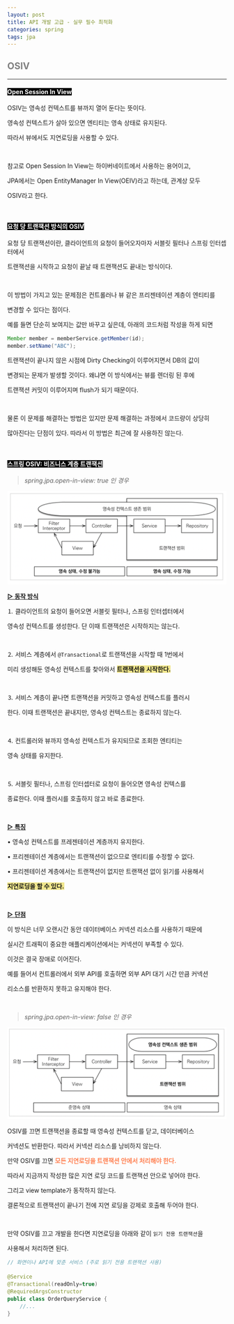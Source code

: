 ```yaml
---
layout: post
title: API 개발 고급 - 실무 필수 최적화
categories: spring
tags: jpa
---
```


## <span style="color:gray">OSIV</span>

---

#### <span style="background-color:black; color:white">Open Session In View</span>

OSIV는 영속성 컨텍스트를 뷰까지 열어 둔다는 뜻이다.

영속성 컨텍스트가 살아 있으면 엔티티는 영속 상태로 유지된다. 

따라서 뷰에서도 지연로딩을 사용할 수 있다.

<br>

참고로 Open Session In View는 하이버네이트에서 사용하는 용어이고,

JPA에서는 Open EntityManager In View(OEIV)라고 하는데, 관계상 모두 

OSIV라고 한다.

<br>

#### <span style="background-color:black; color:white">요청 당 트랜잭션 방식의 OSIV</span>

요청 당 트랜잭션이란, 클라이언트의 요청이 들어오자마자 서블릿 필터나 스프링 인터셉터에서

트랜잭션을 시작하고 요청이 끝날 때 트랜잭션도 끝내는 방식이다.

<br>

이 방법이 가지고 있는 문제점은 컨트롤러나 뷰 같은 프리젠테이션 계층이 엔티티를

변경할 수 있다는 점이다.

예를 들면 단순히 보여지는 값만 바꾸고 싶은데, 아래의 코드처럼 작성을 하게 되면 

```java
Member member = memberService.getMember(id);
member.setName("ABC");
```

트랜잭션이 끝나지 않은 시점에 Dirty Checking이 이루어지면서 DB의 값이

변경되는 문제가 발생할 것이다. 왜냐면 이 방식에서는 뷰를 렌더링 된 후에

트랜잭션 커밋이 이루어지며 flush가 되기 때문이다.

<br>

물론 이 문제를 해결하는 방법은 있지만 문제 해결하는 과정에서 코드량이 상당히

많아진다는 단점이 있다. 따라서 이 방법은 최근에 잘 사용하진 않는다.

<br>

#### <span style="background-color:black; color:white">스프링 OSIV: 비즈니스 계층 트랜잭션</span>

> <em> spring.jpa.open-in-view: true 인 경우</em>

<img src="/assets/img/jpa/활용2편/스프링OSIV.png">

**<u>▷ 동작 방식</u>**

⒈ 클라이언트의 요청이 들어오면 서블릿 필터나, 스프링 인터셉터에서

영속성 컨텍스트를 생성한다. 단 이때 트랜잭션은 시작하지는 않는다.

<br>

⒉ 서비스 계층에서 `@Transactional`로 트랜잭션을 시작할 때 1번에서 

미리 생성해둔 영속성 컨텍스트를 찾아와서 **<span style="background-color:#F0E68C">트랜잭션을 시작한다.</span>**

<br>

⒊ 서비스 계층이 끝나면 트랜잭션을 커밋하고 영속성 컨텍스트를 플러시

한다. 이때 트랜잭션은 끝내지만, 영속성 컨텍스트는 종료하지 않는다.

<br>

⒋ 컨트롤러와 뷰까지 영속성 컨텍스트가 유지되므로 조회한 엔티티는

영속 상태를 유지한다.

<br>

⒌ 서블릿 필터나, 스프링 인터셉터로 요청이 들어오면 영속성 컨텍스를

종료한다. 이때 플러시를 호출하지 않고 바로 종료한다.

<br>

**<u>▷ 특징</u>**

• 영속성 컨텍스트를 프레젠테이션 계층까지 유지한다.

• 프리젠테이션 계층에서는 트랜잭션이 없으므로 엔티티를 수정할 수 없다.

• 프리젠테이션 계층에서는 트랜잭션이 없지만 트랜잭션 없이 읽기를 사용해서

**<span style="background-color:#F0E68C">지연로딩을 할 수 있다.</span>**

<br>

**<u>▷ 단점</u>**

이 방식은 너무 오랜시간 동안 데이터베이스 커넥션 리소스를 사용하기 때문에

실시간 트래픽이 중요한 애플리케이션에서는 커넥션이 부족할 수 있다.

이것은 결국 장애로 이어진다. 

예를 들어서 컨트롤러에서 외부 API를 호출하면 외부 API 대기 시간 만큼 커넥션

리소스를 반환하지 못하고 유지해야 한다.

<br>

> <em> spring.jpa.open-in-view: false 인 경우</em>

<img src = "/assets/img/jpa/활용2편/스프링OSIVOff.png">

OSIV를 끄면 트랜잭션을 종료할 때 영속성 컨텍스트를 닫고, 데이터베이스 

커넥션도 반환한다. 따라서 커넥션 리소스를 낭비하지 않는다.

만약 OSIV를 끄면 **<span style="color:#FF7F50">모든 지연로딩을 트랜잭션 안에서 처리해야 한다.</span>**

따라서 지금까지 작성한 많은 지연 로딩 코드를 트랜잭션 안으로 넣어야 한다.

그리고 view template가 동작하지 않는다.

결론적으로 트랜잭션이 끝나기 전에 지연 로딩을 강제로 호출해 두어야 한다.

<br>

만약 OSIV를 끄고 개발을 한다면 지연로딩을 아래와 같이 `읽기 전용 트랜잭션`을 

사용해서 처리하면 된다.

```java
// 화면이나 API에 맞춘 서비스 (주로 읽기 전용 트랜잭션 사용)

@Service
@Transactional(readOnly=true)
@RequiredArgsConstructor
public class OrderQueryService {
    //...
}
```
